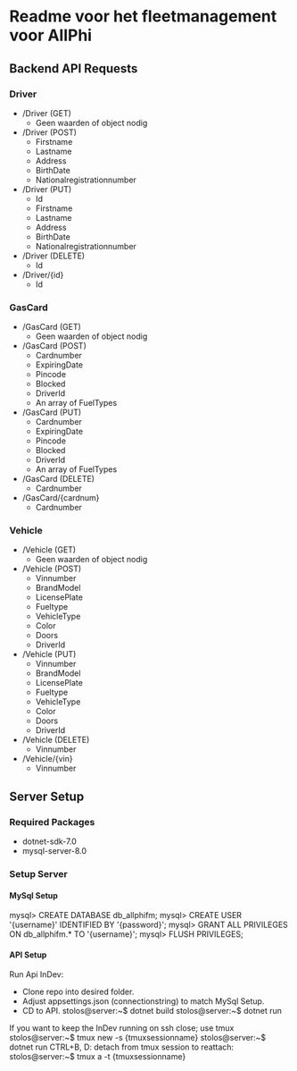 # Readme voor het fleetmanagement voor AllPhi

## Backend API Requests

### Driver

- /Driver (GET)
  - Geen waarden of object nodig
- /Driver (POST)
  - Firstname
  - Lastname
  - Address
  - BirthDate
  - Nationalregistrationnumber
- /Driver (PUT)
  - Id
  - Firstname
  - Lastname
  - Address
  - BirthDate
  - Nationalregistrationnumber
- /Driver (DELETE)
  - Id
- /Driver/{id}
  - Id

### GasCard

- /GasCard (GET)
  - Geen waarden of object nodig
- /GasCard (POST)
  - Cardnumber
  - ExpiringDate
  - Pincode
  - Blocked
  - DriverId
  - An array of FuelTypes
- /GasCard (PUT)
  - Cardnumber
  - ExpiringDate
  - Pincode
  - Blocked
  - DriverId
  - An array of FuelTypes
- /GasCard (DELETE)
  - Cardnumber
- /GasCard/{cardnum}
  - Cardnumber

### Vehicle

- /Vehicle (GET)
  - Geen waarden of object nodig
- /Vehicle (POST)
  - Vinnumber
  - BrandModel
  - LicensePlate
  - Fueltype
  - VehicleType
  - Color
  - Doors
  - DriverId
- /Vehicle (PUT)
  - Vinnumber
  - BrandModel
  - LicensePlate
  - Fueltype
  - VehicleType
  - Color
  - Doors
  - DriverId
- /Vehicle (DELETE)
  - Vinnumber
- /Vehicle/{vin}
  - Vinnumber


## Server Setup

### Required Packages
- dotnet-sdk-7.0
- mysql-server-8.0

### Setup Server

#### MySql Setup
mysql> CREATE DATABASE db_allphifm;
mysql> CREATE USER '{username}' IDENTIFIED BY '{password}';
mysql> GRANT ALL PRIVILEGES ON db_allphifm.* TO '{username}';
mysql> FLUSH PRIVILEGES;

#### API Setup
Run Api InDev:
- Clone repo into desired folder.
- Adjust appsettings.json (connectionstring) to match MySql Setup.
- CD to API.
stolos@server:~$ dotnet build
stolos@server:~$ dotnet run

If you want to keep the InDev running on ssh close; use tmux
stolos@server:~$ tmux new -s {tmuxsessionname}
stolos@server:~$ dotnet run
CTRL+B, D: detach from tmux session
to reattach:
stolos@server:~$ tmux a -t {tmuxsessionname}